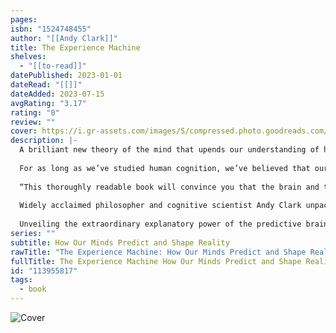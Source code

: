 ```yaml
---
pages: 
isbn: "1524748455"
author: "[[Andy Clark]]"
title: The Experience Machine
shelves:
  - "[[to-read]]"
datePublished: 2023-01-01
dateRead: "[[]]"
dateAdded: 2023-07-15
avgRating: "3.17"
rating: "0"
review: ""
cover: https://i.gr-assets.com/images/S/compressed.photo.goodreads.com/books/1676307391l/113955817._SY475_.jpg
description: |-
  A brilliant new theory of the mind that upends our understanding of how the brain interacts with the world  
    
  For as long as we’ve studied human cognition, we’ve believed that our senses give us direct access to the world. What we see is what’s really there—or so the thinking goes. But new discoveries in neuroscience and psychology have turned this assumption on its head. What if rather than perceiving reality passively, your mind actively predicts it?  
    
  “This thoroughly readable book will convince you that the brain and the world are partners in constructing our understanding.” —Sean Carroll, New York Times bestselling author of The Biggest Ideas in the Space, Time, and Motion  
    
  Widely acclaimed philosopher and cognitive scientist Andy Clark unpacks this provocative new theory that the brain is a powerful, dynamic prediction engine, mediating our experience of both body and world. From the most mundane experiences to the most sublime, reality as we know it is the complex synthesis of sensory information and expectation. Exploring its fascinating mechanics and remarkable implications for our lives, mental health, and society, Clark nimbly illustrates how the predictive brain sculpts all human experience. Chronic pain and mental illness are shown to involve subtle malfunctions of our unconscious predictions, pointing the way towards more effective, targeted treatments. Under renewed scrutiny, the very boundary between ourselves and the outside world dissolves, showing that we are as entangled with our environments as we are with our onboard memories, thoughts, and feelings. And perception itself is revealed to be something of a controlled hallucination.  
    
  Unveiling the extraordinary explanatory power of the predictive brain, The Experience Machine is a mesmerizing window onto one of the most significant developments in our understanding of the mind.
series: ""
subtitle: How Our Minds Predict and Shape Reality
rawTitle: "The Experience Machine: How Our Minds Predict and Shape Reality"
fullTitle: The Experience Machine How Our Minds Predict and Shape Reality
id: "113955817"
tags:
  - book
---
```

![Cover](https:&#x2F;&#x2F;i.gr-assets.com&#x2F;images&#x2F;S&#x2F;compressed.photo.goodreads.com&#x2F;books&#x2F;1676307391l&#x2F;113955817._SY475_.jpg)

